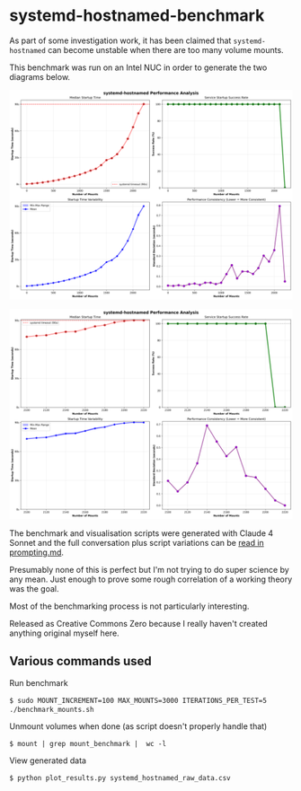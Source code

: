 # systemd-hostnamed-benchmark

As part of some investigation work, it has been claimed that `systemd-hostnamed` can become unstable when there are too many volume mounts.

This benchmark was run on an Intel NUC in order to generate the two diagrams below.

![](./stage1/systemd_hostnamed_raw_data_comprehensive_analysis.png)

![](./stage2/systemd_hostnamed_raw_data_comprehensive_analysis.png)

The benchmark and visualisation scripts were generated with Claude 4 Sonnet and the full conversation plus script variations can be [read in prompting.md](./prompting.md).

Presumably none of this is perfect but I'm not trying to do super science by any mean. Just enough to prove some rough correlation of a working theory was the goal.

Most of the benchmarking process is not particularly interesting.

Released as Creative Commons Zero because I really haven't created anything original myself here.

## Various commands used

Run benchmark

```console
$ sudo MOUNT_INCREMENT=100 MAX_MOUNTS=3000 ITERATIONS_PER_TEST=5 ./benchmark_mounts.sh
```

Unmount volumes when done (as script doesn't properly handle that)

```console
$ mount | grep mount_benchmark |  wc -l
```

View generated data

```console
$ python plot_results.py systemd_hostnamed_raw_data.csv
```
